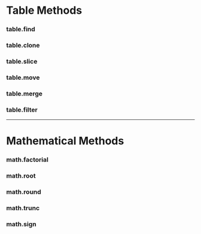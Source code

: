 # Table Methods
### table.find
### table.clone
### table.slice
### table.move
### table.merge
### table.filter

***

# Mathematical Methods
### math.factorial
### math.root
### math.round
### math.trunc
### math.sign